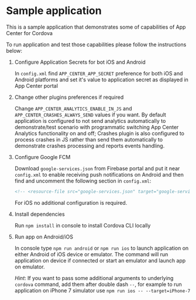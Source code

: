 # Sample application

This is a sample application that demonstrates some of capabilities of App Center for Cordova

To run application and test those capabilities please follow the instructions below:

1.  Configure Application Secrets for bot iOS and Android

    In `config.xml` find `APP_CENTER_APP_SECRET` preference for both iOS and Android platforms and set it's value to application secret as displayed in App Center portal

2.  Change other plugins preferences if required

    Change `APP_CENTER_ANALYTICS_ENABLE_IN_JS` and `APP_CENTER_CRASHES_ALWAYS_SEND` values if you want. By default application is configured to not send analytics automatically to demonstrate/test scenario with programmatic switching App Center Analytics functionality on and off; Crashes plugin is also configured to process crashes in JS rather than send them automatically to demonstrate crashes processing and reports events handling.

3.  Configure Google FCM

    Download `google-services.json` from Firebase portal and put it near `config.xml` to enable receiving push notifications on Android and then find and uncomment the following section in `config.xml`:

    ```xml
    <!-- <resource-file src="google-services.json" target="google-services.json" /> -->
    ```

    For iOS no additional configuration is required.

4.  Install dependencies

    Run `npm install` in console to install Cordova CLI locally

5.  Run app on Android/iOS

    In console type `npm run android` or `npm run ios` to launch application on either Android of iOS device or emulator. The command will run application on device if connected or start an emulator and launch app on emulator.

    _Hint_: If you want to pass some additional arguments to underlying `cordova` command, add them after double dash `--`, for example to run application on iPhone 7 simulator use `npm run ios -- --target=iPhone-7`
